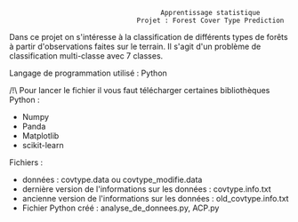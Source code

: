                                           Apprentissage statistique 
                                    Projet : Forest Cover Type Prediction 

Dans ce projet on s'intéresse à la classification de différents types de forêts à partir d'observations faites sur le terrain. Il s'agit d'un problème de classification multi-classe avec 7 classes. 

Langage de programmation utilisé : Python

/!\ Pour lancer le fichier il vous faut télécharger certaines bibliothèques Python : 
- Numpy
- Panda 
- Matplotlib 
- scikit-learn

Fichiers : 

- données : covtype.data ou covtype_modifie.data
- dernière version de l'informations sur les données : covtype.info.txt
- ancienne version de l'informations sur les données : old_covtype.info.txt
- Fichier Python créé : analyse_de_donnees.py, ACP.py


